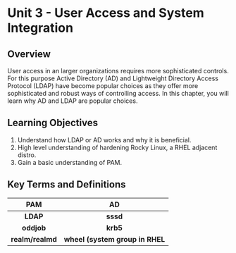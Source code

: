 # Unit 3 - User Access and System Integration

## Overview

User access in an larger organizations requires more sophisticated controls. For this purpose Active Directory (AD) and Lightweight Directory Access Protocol (LDAP) have become popular choices as they offer more sophisticated and robust ways of controlling access.
In this chapter, you will learn why AD and LDAP are popular choices.

## Learning Objectives

1. Understand how LDAP or AD works and why it is beneficial.
2. High level understanding of hardening Rocky Linux, a RHEL adjacent distro.
3. Gain a basic understanding of PAM.

## Key Terms and Definitions

|**PAM**|**AD**|
|:------------------:|:------------------:|
|**LDAP**|**sssd**|
|**oddjob**|**krb5**|
|**realm/realmd**|**wheel (system group in RHEL**|
